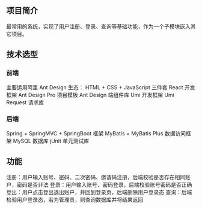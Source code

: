 ## 项目简介
最常用的系统，实现了用户注册、登录、查询等基础功能，作为一个子模块嵌入其它项目。

## 技术选型

### 前端
主要运用阿里 Ant Design 生态：
HTML + CSS + JavaScript 三件套
React 开发框架
Ant Design Pro 项目模板
Ant Design 端组件库
Umi 开发框架
Umi Request 请求库

### 后端

Spring + SpringMVC + SpringBoot 框架
MyBatis + MyBatis Plus 数据访问框架
MySQL 数据库
jUnit 单元测试库

## 功能
注册：用户输入账号、密码、二次密码、邀请码注册，后端校验是否存在相同账户，密码是否非法
登录：用户输入账号、密码登录，后端校验账号密码是否正确
登出：用户点击登出退出账户，并回到登录页，后端删除用户登录态
查询：后端检验用户登录态，若为管理员，则查询数据库并将结果返回
